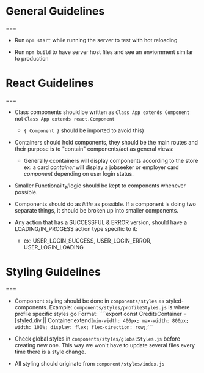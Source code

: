 # General Guidelines
===

* Run ```npm start``` while running the server to test with hot reloading

* Run ```npm build``` to have server host files and see an enviornment similar to production

# React Guidelines
===

* Class components should be written as ```Class App extends Component``` not ```Class App extends react.Component```
  * ```{ Component }``` should be imported to avoid this)

* Containers should hold components, they should be the main routes and their purpose is to "contain" components/act as general views:
  * Generally ccontainers will display components according to the store ex: a card *container* will display a jobseeker or employer card *component* depending on user login status.

* Smaller Functionailty/logic should be kept to components whenever possible.

* Components should do as *little* as possible. If a component is doing two separate things, it should be broken up into smaller components.

* Any action that has a SUCCESSFUL & ERROR version, should have a LOADING/IN_PROGESS action type specific to it:
  * ex: USER_LOGIN_SUCCESS, USER_LOGIN_ERROR, USER_LOGIN_LOADING

# Styling Guidelines
===

* Component styling should be done in `components/styles` as styled-components.
  Example: `components/styles/profileStyles.js` is where profile specific styles go
  Format: ````export const CreditsContainer = [styled.div || Container.extend]`
                min-width: 400px;
                max-width: 800px;
                width: 100%;
                display: flex;
                flex-direction: row;
              `;```

* Check global styles in `components/styles/globalStyles.js` before creating new one.
  This way we won't have to update several files every time there is a style change.

* All styling should originate from `component/styles/index.js`

